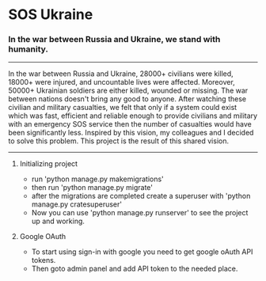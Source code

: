 # SOS Ukraine
### In the war between Russia and Ukraine, we stand with humanity.

***
In the war between Russia and Ukraine, 28000+ civilians were killed, 18000+ were injured, and uncountable lives were affected. Moreover, 50000+ Ukrainian soldiers are either killed, wounded or missing. The war between nations doesn't bring any good to anyone. After watching these civilian and military casualties, we felt that only if a system could exist which was fast, efficient and reliable enough to provide civilians and military with an emergency SOS service then the number of casualties would have been significantly less. Inspired by this vision, my colleagues and I decided to solve this problem. This project is the result of this shared vision.
***

1. Initializing project
    * run 'python manage.py makemigrations'
    * then run 'python manage.py migrate'
    * after the migrations are completed create a superuser with 'python manage.py cratesuperuser'
    * Now you can use 'python manage.py runserver' to see the project up and working.

2. Google OAuth
    * To start using sign-in with google you need to get google oAuth API tokens.
    * Then goto admin panel and add API token to the needed place.

